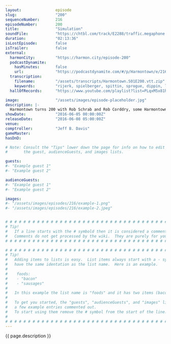 ```yaml
---
layout:               episode
slug:                 "200"
sequenceNumber:       216
episodeNumber:        200
title:                "Simulation"
soundFile:            "https://chtbl.com/track/E2288/traffic.megaphone.fm/STA6676936577.mp3?updated=1560195531"
duration:             "02:13:36"
isLostEpisode:        false
isTrailer:            false
external:
  harmonCity:         "https://harmon.city/episode-200"
  podcastDynamite:
    hasMinutes:       false
    url:              "https://podcastdynamite.com/#/p/Harmontown/e/216/200"
  transcription:
    filename:         "/assets/transcripts/Harmontown.S01E200.vtt.zip"
    keywords:         "rijerk, spielberger, spittin, sprogue, dippin, lucha, marsupial, chow, morrissey's, 200th, morrissey, armin, derrick, dixon, marsupials, paddington, scoping, cues, simulation, ruffle, bryan, cordy, jovi, beige, griddle"
  hallOfRecords:      "https://www.youtube.com/playlist?list=PLqxM5x81hNOYt7LhndjmITqJKpHNpXu0a"

image:                "/assets/images/episode-placeholder.jpg"
description: |-
  Harmontown turns 200 with Rob Schrab and Rob Corddry, some Harmontown regulars return including Adam Goldberg and Harmon lays down the greatest rap ever.
showDate:             "2016-06-05 00:00:00Z"
releaseDate:          "2016-06-08 05:00:00Z"
venue:                
comptroller:          "Jeff B. Davis"
gameMaster:           
hasDnD:               

# Note: Consult the "Tips" lower down the page for info on how to edit
#       the guest, audienceGuests, and images lists.

guests:
#- "Example guest 1"
#- "Example guest 2"

audienceGuests:
#- "Example guest 1"
#- "Example guest 2"

images:
#- "/assets/images/episodes/216/example-1.png"
#- "/assets/images/episodes/216/example-2.jpeg"


# # # # # # # # # # # # # # # # # # # # # # # # # # # # # # # # # # # # # # # # # # # # #
# Tip!
#   If a line starts with the # symbold then it is considered a comment.
#   Comments do not get processed by the wiki.  They are purely for your information.
# # # # # # # # # # # # # # # # # # # # # # # # # # # # # # # # # # # # # # # # # # # # #

# # # # # # # # # # # # # # # # # # # # # # # # # # # # # # # # # # # # # # # # # # # # #
# Tip!
#   Adding items to lists is easy.  List items always start with a - symbol and have
#   have the same identation as the list name.  Here is an example.
#
#    foods:
#    - "bacon"
#    - "sausages"
#
#   In this example the list name is "foods" and it has two items (bacon, and sausages).
#
#   To get you started, the "guests", "audienceGuests", and "images" lists below have
#   a few example entries commented out.
#   To start using them remove the # symbol from the start of the line.
#
# # # # # # # # # # # # # # # # # # # # # # # # # # # # # # # # # # # # # # # # # # # # #
---
```


<!-- The episode description will be rendered here -->
{{ page.description }}

<!-- Add your content BELOW here -->
<!-- vvvvvvvvvvvvvvvvvvvvvvvvvvv -->




<!-- ^^^^^^^^^^^^^^^^^^^^^^^^^^^ -->
<!-- Add your content ABOVE here -->

<!-- The episode gallery will be rendered here -->